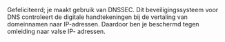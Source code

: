 Gefeliciteerd; je maakt gebruik van DNSSEC. Dit beveiligingssysteem voor DNS
 controleert de digitale handtekeningen bij de vertaling van domeinnamen 
naar IP-adressen. Daardoor ben je beschermd tegen omleiding naar valse IP-
adressen.
